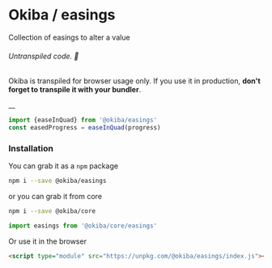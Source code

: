 

# Okiba / easings
Collection of easings to alter a value


###### Untranspiled code. 🛑

Okiba is transpiled for browser usage only. If you use it in production, **don't forget to transpile it with your bundler**.

__



```javascript
import {easeInQuad} from '@okiba/easings'
const easedProgress = easeInQuad(progress)
```



### Installation

You can grab it as a `npm` package
```bash
npm i --save @okiba/easings
```
or you can grab it from core
```bash
npm i --save @okiba/core
```
```javascript
import easings from '@okiba/core/easings'
```

Or use it in the browser
```html
<script type="module" src="https://unpkg.com/@okiba/easings/index.js"></script>
```



